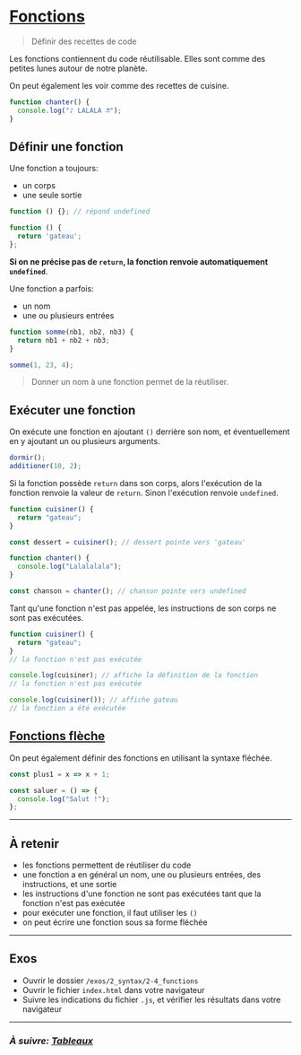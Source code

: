 # [Fonctions](https://developer.mozilla.org/fr/docs/Web/JavaScript/Guide/Fonctions)

> Définir des recettes de code

Les fonctions contiennent du code réutilisable. Elles sont comme des petites lunes autour de
notre planète.

On peut également les voir comme des recettes de cuisine.

```js
function chanter() {
  console.log("♪ LALALA ♬");
}
```

## Définir une fonction

Une fonction a toujours:

- un corps
- une seule sortie

```js
function () {}; // répond undefined

function () {
  return 'gateau';
};
```

**Si on ne précise pas de `return`, la fonction renvoie automatiquement
`undefined`**.

Une fonction a parfois:

- un nom
- une ou plusieurs entrées

```js
function somme(nb1, nb2, nb3) {
  return nb1 + nb2 + nb3;
}

somme(1, 23, 4);
```

> Donner un nom à une fonction permet de la réutiliser.

## Exécuter une fonction

On exécute une fonction en ajoutant `()` derrière son nom, et éventuellement en y ajoutant un ou plusieurs arguments.

```js
dormir();
additioner(10, 2);
```

Si la fonction possède `return` dans son corps, alors l'exécution de la fonction
renvoie la valeur de `return`. Sinon l'exécution renvoie `undefined`.

```js
function cuisiner() {
  return "gateau";
}

const dessert = cuisiner(); // dessert pointe vers 'gateau'

function chanter() {
  console.log("Lalalalala");
}

const chanson = chanter(); // chanson pointe vers undefined
```

Tant qu'une fonction n'est pas appelée, les instructions de son corps ne sont
pas exécutées.

```js
function cuisiner() {
  return "gateau";
}
// la fonction n'est pas exécutée

console.log(cuisiner); // affiche la définition de la fonction
// la fonction n'est pas exécutée

console.log(cuisiner()); // affiche gateau
// la fonction a été exécutée
```

## [Fonctions flèche](https://developer.mozilla.org/fr/docs/Web/JavaScript/Reference/Fonctions/Fonctions_fl%C3%A9ch%C3%A9es)

On peut également définir des fonctions en utilisant la syntaxe
fléchée.

```js
const plus1 = x => x + 1;

const saluer = () => {
  console.log("Salut !");
};
```

---

## À retenir

- les fonctions permettent de réutiliser du code
- une fonction a en général un nom, une ou plusieurs entrées, des instructions, et une sortie
- les instructions d'une fonction ne sont pas exécutées tant que la fonction n'est pas exécutée
- pour exécuter une fonction, il faut utiliser les `()`
- on peut écrire une fonction sous sa forme fléchée

---

## Exos

- Ouvrir le dossier `/exos/2_syntax/2-4_functions`
- Ouvrir le fichier `index.html` dans votre navigateur
- Suivre les indications du fichier `.js`, et vérifier les résultats dans
  votre navigateur

---

### _À suivre: [Tableaux](./2-5_arrays.md)_
